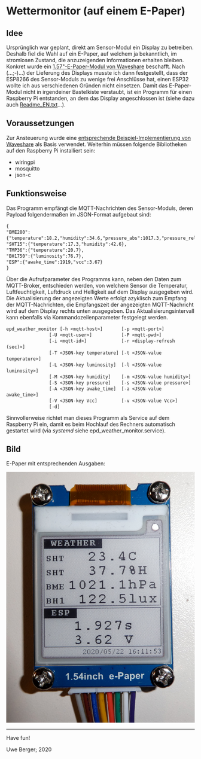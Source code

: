 # Wettermonitor (auf einem E-Paper)

## Idee
Ursprünglich war geplant, direkt am Sensor-Modul ein Display zu betreiben. Deshalb fiel die Wahl auf ein E-Paper, auf welchem ja bekanntlich, im stromlosen Zustand, die anzuzeigenden Informationen erhalten bleiben. Konkret wurde ein [1.57"-E-Paper-Modul von Waveshare](https://www.waveshare.com/product/displays/e-paper/epaper-3/1.54inch-e-paper-module-b.htm) beschafft. Nach (...;-)...) der Lieferung des Displays musste ich dann festgestellt, dass der ESP8266 des Sensor-Moduls zu wenige frei Anschlüsse hat, einen ESP32 wollte ich aus verschiedenen Gründen nicht einsetzen. Damit das E-Paper-Modul nicht in irgendeiner Bastelkiste verstaubt, ist ein Programm für einen Raspberry Pi entstanden, an dem das Display angeschlossen ist (siehe dazu auch [Readme_EN.txt](https://github.com/boerge42/weatherstations/blob/master/esp8266/epd_weather_monitor/readme_EN.txt)...).

## Voraussetzungen
Zur Ansteuerung wurde eine [entsprechende Beispiel-Implementierung von Waveshare](https://github.com/waveshare/e-Paper) als Basis verwendet. Weiterhin müssen folgende Bibliotheken auf den Raspberry Pi installiert sein:

* wiringpi
* mosquitto
* json-c

## Funktionsweise
Das Programm empfängt die MQTT-Nachrichten des Sensor-Moduls, deren Payload folgendermaßen im JSON-Format aufgebaut sind:

    {
	"BME280":{"temperature":18.2,"humidity":34.6,"pressure_abs":1017.3,"pressure_rel":1022.2}, 
	"SHT15":{"temperature":17.3,"humidity":42.6}, 
	"TMP36":{"temperature":20.7}, 
	"BH1750":{"luminosity":76.7}, 
	"ESP":{"awake_time":1919,"vcc":3.67}
    }

Über die Aufrufparameter des Programms kann, neben den Daten zum MQTT-Broker, entschieden werden, von welchem Sensor die Temperatur, Luftfeuchtigkeit, Luftdruck und Helligkeit auf dem Display ausgegeben wird. Die Aktualisierung der angezeigten Werte erfolgt azyklisch zum Empfang der MQTT-Nachrichten, die Empfangszeit der angezeigten MQTT-Nachricht wird auf dem Display rechts unten ausgegeben. Das Aktualisierungsintervall kann ebenfalls via Kommandozeilenparameter festgelegt werden.

    epd_weather_monitor [-h <mqtt-host>]       [-p <mqtt-port>]
                    [-U <mqtt-user>]           [-P <mqtt-pwd>]
                    [-i <mqtt-id>]             [-r <display-refresh (sec)>]
                    [-T <JSON-key temperature] [-t <JSON-value temperature>]
                    [-L <JSON-key luminosity]  [-l <JSON-value luminosity>]
                    [-M <JSON-key humidity]    [-m <JSON-value humidity>]
                    [-S <JSON-key pressure]    [-s <JSON-value pressure>]
                    [-A <JSON-key awake_time]  [-a <JSON-value awake_time>]
                    [-V <JSON-key Vcc]         [-v <JSON-value Vcc>]
                    [-d]

Sinnvollerweise richtet man dieses Programm als Service auf dem Raspberry Pi ein, damit es beim Hochlauf des Rechners automatisch gestartet wird (via *systemd* siehe epd_weather_monitor.service).


## Bild
E-Paper mit entsprechenden Ausgaben:

![Alt-Text](../images/epd_weather_monitor.png)

---------
Have fun!

Uwe Berger; 2020
